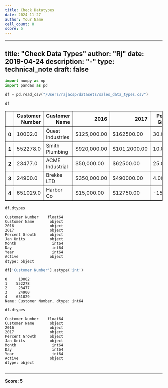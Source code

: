 ```yaml
---
title: Check Datatypes
date: 2024-11-27
author: Your Name
cell_count: 8
score: 5
---
```


---
title: "Check Data Types"
author: "Rj"
date: 2019-04-24
description: "-"
type: technical_note
draft: false
---

```python
import numpy as np
import pandas as pd
```


```python
df = pd.read_csv("/Users/rajacsp/datasets/sales_data_types.csv")
```


```python
df
```




<div>
<style scoped>
    .dataframe tbody tr th:only-of-type {
        vertical-align: middle;
    }

    .dataframe tbody tr th {
        vertical-align: top;
    }

    .dataframe thead th {
        text-align: right;
    }
</style>
<table border="1" class="dataframe">
  <thead>
    <tr style="text-align: right;">
      <th></th>
      <th>Customer Number</th>
      <th>Customer Name</th>
      <th>2016</th>
      <th>2017</th>
      <th>Percent Growth</th>
      <th>Jan Units</th>
      <th>Month</th>
      <th>Day</th>
      <th>Year</th>
      <th>Active</th>
    </tr>
  </thead>
  <tbody>
    <tr>
      <th>0</th>
      <td>10002.0</td>
      <td>Quest Industries</td>
      <td>$125,000.00</td>
      <td>$162500.00</td>
      <td>30.00%</td>
      <td>500</td>
      <td>1</td>
      <td>10</td>
      <td>2015</td>
      <td>Y</td>
    </tr>
    <tr>
      <th>1</th>
      <td>552278.0</td>
      <td>Smith Plumbing</td>
      <td>$920,000.00</td>
      <td>$101,2000.00</td>
      <td>10.00%</td>
      <td>700</td>
      <td>6</td>
      <td>15</td>
      <td>2014</td>
      <td>Y</td>
    </tr>
    <tr>
      <th>2</th>
      <td>23477.0</td>
      <td>ACME Industrial</td>
      <td>$50,000.00</td>
      <td>$62500.00</td>
      <td>25.00%</td>
      <td>125</td>
      <td>3</td>
      <td>29</td>
      <td>2016</td>
      <td>Y</td>
    </tr>
    <tr>
      <th>3</th>
      <td>24900.0</td>
      <td>Brekke LTD</td>
      <td>$350,000.00</td>
      <td>$490000.00</td>
      <td>4.00%</td>
      <td>75</td>
      <td>10</td>
      <td>27</td>
      <td>2015</td>
      <td>Y</td>
    </tr>
    <tr>
      <th>4</th>
      <td>651029.0</td>
      <td>Harbor Co</td>
      <td>$15,000.00</td>
      <td>$12750.00</td>
      <td>-15.00%</td>
      <td>Closed</td>
      <td>2</td>
      <td>2</td>
      <td>2014</td>
      <td>N</td>
    </tr>
  </tbody>
</table>
</div>




```python
df.dtypes
```




    Customer Number    float64
    Customer Name       object
    2016                object
    2017                object
    Percent Growth      object
    Jan Units           object
    Month                int64
    Day                  int64
    Year                 int64
    Active              object
    dtype: object




```python
df['Customer Number'].astype('int')
```




    0     10002
    1    552278
    2     23477
    3     24900
    4    651029
    Name: Customer Number, dtype: int64




```python
df.dtypes
```




    Customer Number    float64
    Customer Name       object
    2016                object
    2017                object
    Percent Growth      object
    Jan Units           object
    Month                int64
    Day                  int64
    Year                 int64
    Active              object
    dtype: object




```python

```


---
**Score: 5**